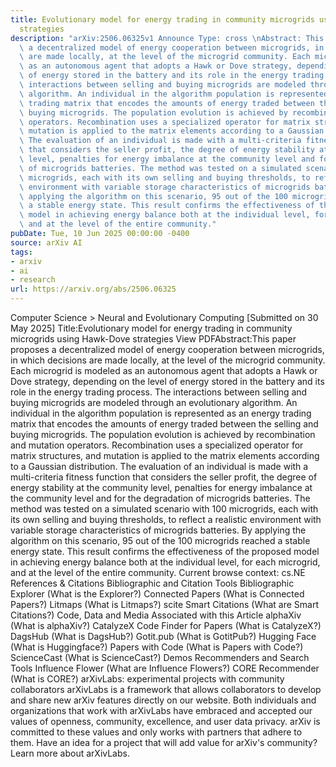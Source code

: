 ```yaml
---
title: Evolutionary model for energy trading in community microgrids using Hawk-Dove
  strategies
description: "arXiv:2506.06325v1 Announce Type: cross \nAbstract: This paper proposes\
  \ a decentralized model of energy cooperation between microgrids, in which decisions\
  \ are made locally, at the level of the microgrid community. Each microgrid is modeled\
  \ as an autonomous agent that adopts a Hawk or Dove strategy, depending on the level\
  \ of energy stored in the battery and its role in the energy trading process. The\
  \ interactions between selling and buying microgrids are modeled through an evolutionary\
  \ algorithm. An individual in the algorithm population is represented as an energy\
  \ trading matrix that encodes the amounts of energy traded between the selling and\
  \ buying microgrids. The population evolution is achieved by recombination and mutation\
  \ operators. Recombination uses a specialized operator for matrix structures, and\
  \ mutation is applied to the matrix elements according to a Gaussian distribution.\
  \ The evaluation of an individual is made with a multi-criteria fitness function\
  \ that considers the seller profit, the degree of energy stability at the community\
  \ level, penalties for energy imbalance at the community level and for the degradation\
  \ of microgrids batteries. The method was tested on a simulated scenario with 100\
  \ microgrids, each with its own selling and buying thresholds, to reflect a realistic\
  \ environment with variable storage characteristics of microgrids batteries. By\
  \ applying the algorithm on this scenario, 95 out of the 100 microgrids reached\
  \ a stable energy state. This result confirms the effectiveness of the proposed\
  \ model in achieving energy balance both at the individual level, for each microgrid,\
  \ and at the level of the entire community."
pubDate: Tue, 10 Jun 2025 00:00:00 -0400
source: arXiv AI
tags:
- arxiv
- ai
- research
url: https://arxiv.org/abs/2506.06325
---
```


Computer Science > Neural and Evolutionary Computing
[Submitted on 30 May 2025]
Title:Evolutionary model for energy trading in community microgrids using Hawk-Dove strategies
View PDFAbstract:This paper proposes a decentralized model of energy cooperation between microgrids, in which decisions are made locally, at the level of the microgrid community. Each microgrid is modeled as an autonomous agent that adopts a Hawk or Dove strategy, depending on the level of energy stored in the battery and its role in the energy trading process. The interactions between selling and buying microgrids are modeled through an evolutionary algorithm. An individual in the algorithm population is represented as an energy trading matrix that encodes the amounts of energy traded between the selling and buying microgrids. The population evolution is achieved by recombination and mutation operators. Recombination uses a specialized operator for matrix structures, and mutation is applied to the matrix elements according to a Gaussian distribution. The evaluation of an individual is made with a multi-criteria fitness function that considers the seller profit, the degree of energy stability at the community level, penalties for energy imbalance at the community level and for the degradation of microgrids batteries. The method was tested on a simulated scenario with 100 microgrids, each with its own selling and buying thresholds, to reflect a realistic environment with variable storage characteristics of microgrids batteries. By applying the algorithm on this scenario, 95 out of the 100 microgrids reached a stable energy state. This result confirms the effectiveness of the proposed model in achieving energy balance both at the individual level, for each microgrid, and at the level of the entire community.
Current browse context:
cs.NE
References & Citations
Bibliographic and Citation Tools
Bibliographic Explorer (What is the Explorer?)
Connected Papers (What is Connected Papers?)
Litmaps (What is Litmaps?)
scite Smart Citations (What are Smart Citations?)
Code, Data and Media Associated with this Article
alphaXiv (What is alphaXiv?)
CatalyzeX Code Finder for Papers (What is CatalyzeX?)
DagsHub (What is DagsHub?)
Gotit.pub (What is GotitPub?)
Hugging Face (What is Huggingface?)
Papers with Code (What is Papers with Code?)
ScienceCast (What is ScienceCast?)
Demos
Recommenders and Search Tools
Influence Flower (What are Influence Flowers?)
CORE Recommender (What is CORE?)
arXivLabs: experimental projects with community collaborators
arXivLabs is a framework that allows collaborators to develop and share new arXiv features directly on our website.
Both individuals and organizations that work with arXivLabs have embraced and accepted our values of openness, community, excellence, and user data privacy. arXiv is committed to these values and only works with partners that adhere to them.
Have an idea for a project that will add value for arXiv's community? Learn more about arXivLabs.